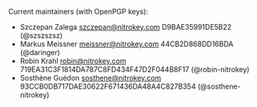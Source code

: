Current maintainers (with OpenPGP keys):
- Szczepan Zalega szczepan@nitrokey.com D9BAE35991DE5B22 (@szszszsz)
- Markus Meissner meissner@nitrokey.com 44CB2D868DD16BDA (@daringer)
- Robin Krahl robin@nitrokey.com 719EA31C3F1814DA787C8FD434F47D2F044B8F17 (@robin-nitrokey)
- Sosthène Guédon sosthene@nitrokey.com 93CCB0DB717DAE30622F671436DA48A4C827B354 (@sosthene-nitrokey)

